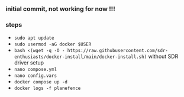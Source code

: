 ### initial commit, not working for now !!!
### steps
- `sudo apt update`
- `sudo usermod -aG docker $USER`
- `bash <(wget -q -O - https://raw.githubusercontent.com/sdr-enthusiasts/docker-install/main/docker-install.sh)` without SDR driver setup
- `nano compose.yml`
- `nano config.vars`
- `docker compose up -d`
- `docker logs -f planefence`
